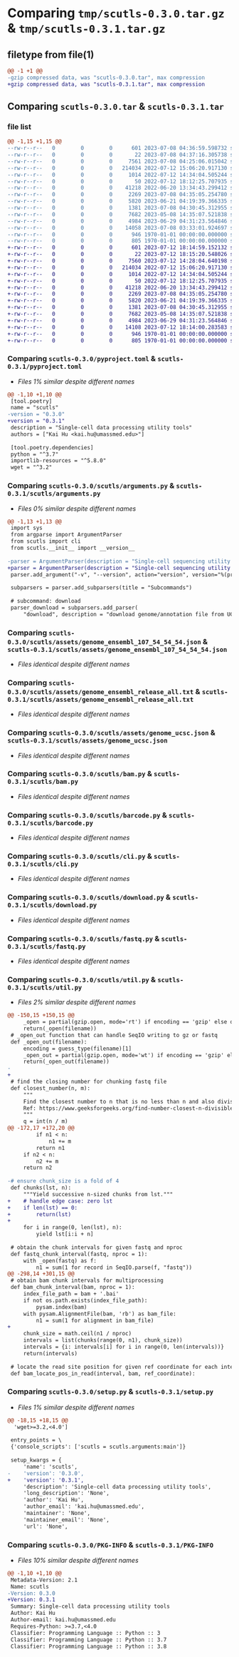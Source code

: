# Comparing `tmp/scutls-0.3.0.tar.gz` & `tmp/scutls-0.3.1.tar.gz`

## filetype from file(1)

```diff
@@ -1 +1 @@
-gzip compressed data, was "scutls-0.3.0.tar", max compression
+gzip compressed data, was "scutls-0.3.1.tar", max compression
```

## Comparing `scutls-0.3.0.tar` & `scutls-0.3.1.tar`

### file list

```diff
@@ -1,15 +1,15 @@
--rw-r--r--   0        0        0      601 2023-07-08 04:36:59.598732 scutls-0.3.0/pyproject.toml
--rw-r--r--   0        0        0       22 2023-07-08 04:37:16.305738 scutls-0.3.0/scutls/__init__.py
--rw-r--r--   0        0        0     7561 2023-07-08 04:25:06.015042 scutls-0.3.0/scutls/arguments.py
--rw-r--r--   0        0        0   214034 2022-07-12 15:06:20.917130 scutls-0.3.0/scutls/assets/genome_ensembl_107_54_54_54.json
--rw-r--r--   0        0        0     1014 2022-07-12 14:34:04.505244 scutls-0.3.0/scutls/assets/genome_ensembl_release_all.txt
--rw-r--r--   0        0        0       50 2022-07-12 18:12:25.707935 scutls-0.3.0/scutls/assets/genome_ensembl_release_use.txt
--rw-r--r--   0        0        0    41218 2022-06-20 13:34:43.299412 scutls-0.3.0/scutls/assets/genome_ucsc.json
--rw-r--r--   0        0        0     2269 2023-07-08 04:35:05.254780 scutls-0.3.0/scutls/bam.py
--rw-r--r--   0        0        0     5820 2023-06-21 04:19:39.366335 scutls-0.3.0/scutls/barcode.py
--rw-r--r--   0        0        0     1381 2023-07-08 04:30:45.312955 scutls-0.3.0/scutls/cli.py
--rw-r--r--   0        0        0     7682 2023-05-08 14:35:07.521838 scutls-0.3.0/scutls/download.py
--rw-r--r--   0        0        0     4984 2023-06-29 04:31:23.564846 scutls-0.3.0/scutls/fastq.py
--rw-r--r--   0        0        0    14058 2023-07-08 03:33:01.924697 scutls-0.3.0/scutls/util.py
--rw-r--r--   0        0        0      946 1970-01-01 00:00:00.000000 scutls-0.3.0/setup.py
--rw-r--r--   0        0        0      805 1970-01-01 00:00:00.000000 scutls-0.3.0/PKG-INFO
+-rw-r--r--   0        0        0      601 2023-07-12 18:14:59.152132 scutls-0.3.1/pyproject.toml
+-rw-r--r--   0        0        0       22 2023-07-12 18:15:20.548026 scutls-0.3.1/scutls/__init__.py
+-rw-r--r--   0        0        0     7560 2023-07-12 14:28:04.640198 scutls-0.3.1/scutls/arguments.py
+-rw-r--r--   0        0        0   214034 2022-07-12 15:06:20.917130 scutls-0.3.1/scutls/assets/genome_ensembl_107_54_54_54.json
+-rw-r--r--   0        0        0     1014 2022-07-12 14:34:04.505244 scutls-0.3.1/scutls/assets/genome_ensembl_release_all.txt
+-rw-r--r--   0        0        0       50 2022-07-12 18:12:25.707935 scutls-0.3.1/scutls/assets/genome_ensembl_release_use.txt
+-rw-r--r--   0        0        0    41218 2022-06-20 13:34:43.299412 scutls-0.3.1/scutls/assets/genome_ucsc.json
+-rw-r--r--   0        0        0     2269 2023-07-08 04:35:05.254780 scutls-0.3.1/scutls/bam.py
+-rw-r--r--   0        0        0     5820 2023-06-21 04:19:39.366335 scutls-0.3.1/scutls/barcode.py
+-rw-r--r--   0        0        0     1381 2023-07-08 04:30:45.312955 scutls-0.3.1/scutls/cli.py
+-rw-r--r--   0        0        0     7682 2023-05-08 14:35:07.521838 scutls-0.3.1/scutls/download.py
+-rw-r--r--   0        0        0     4984 2023-06-29 04:31:23.564846 scutls-0.3.1/scutls/fastq.py
+-rw-r--r--   0        0        0    14108 2023-07-12 18:14:00.283583 scutls-0.3.1/scutls/util.py
+-rw-r--r--   0        0        0      946 1970-01-01 00:00:00.000000 scutls-0.3.1/setup.py
+-rw-r--r--   0        0        0      805 1970-01-01 00:00:00.000000 scutls-0.3.1/PKG-INFO
```

### Comparing `scutls-0.3.0/pyproject.toml` & `scutls-0.3.1/pyproject.toml`

 * *Files 1% similar despite different names*

```diff
@@ -1,10 +1,10 @@
 [tool.poetry]
 name = "scutls"
-version = "0.3.0"
+version = "0.3.1"
 description = "Single-cell data processing utility tools"
 authors = ["Kai Hu <kai.hu@umassmed.edu>"]
 
 [tool.poetry.dependencies]
 python = "^3.7"
 importlib-resources = "^5.8.0"
 wget = "^3.2"
```

### Comparing `scutls-0.3.0/scutls/arguments.py` & `scutls-0.3.1/scutls/arguments.py`

 * *Files 0% similar despite different names*

```diff
@@ -1,13 +1,13 @@
 import sys
 from argparse import ArgumentParser
 from scutls import cli
 from scutls.__init__ import __version__
 
-parser = ArgumentParser(description = "Single-cell sequencing utility tools")
+parser = ArgumentParser(description = "Single-cell sequencing utility tool")
 parser.add_argument("-v", "--version", action="version", version="%(prog)s " + str(__version__))
 
 subparsers = parser.add_subparsers(title = "Subcommands")
 
 # subcommand: download
 parser_download = subparsers.add_parser(
     "download", description = "download genome/annotation file from UCSC/ENSEMBL")
```

### Comparing `scutls-0.3.0/scutls/assets/genome_ensembl_107_54_54_54.json` & `scutls-0.3.1/scutls/assets/genome_ensembl_107_54_54_54.json`

 * *Files identical despite different names*

### Comparing `scutls-0.3.0/scutls/assets/genome_ensembl_release_all.txt` & `scutls-0.3.1/scutls/assets/genome_ensembl_release_all.txt`

 * *Files identical despite different names*

### Comparing `scutls-0.3.0/scutls/assets/genome_ucsc.json` & `scutls-0.3.1/scutls/assets/genome_ucsc.json`

 * *Files identical despite different names*

### Comparing `scutls-0.3.0/scutls/bam.py` & `scutls-0.3.1/scutls/bam.py`

 * *Files identical despite different names*

### Comparing `scutls-0.3.0/scutls/barcode.py` & `scutls-0.3.1/scutls/barcode.py`

 * *Files identical despite different names*

### Comparing `scutls-0.3.0/scutls/cli.py` & `scutls-0.3.1/scutls/cli.py`

 * *Files identical despite different names*

### Comparing `scutls-0.3.0/scutls/download.py` & `scutls-0.3.1/scutls/download.py`

 * *Files identical despite different names*

### Comparing `scutls-0.3.0/scutls/fastq.py` & `scutls-0.3.1/scutls/fastq.py`

 * *Files identical despite different names*

### Comparing `scutls-0.3.0/scutls/util.py` & `scutls-0.3.1/scutls/util.py`

 * *Files 2% similar despite different names*

```diff
@@ -150,15 +150,15 @@
     _open = partial(gzip.open, mode='rt') if encoding == 'gzip' else open
     return(_open(filename))
 # _open_out function that can handle SeqIO writing to gz or fastq
 def _open_out(filename):
     encoding = guess_type(filename)[1]
     _open_out = partial(gzip.open, mode='wt') if encoding == 'gzip' else open
     return(_open_out(filename))
-    
+
 # find the closing number for chunking fastq file
 def closest_number(n, m):
     """
     Find the closest number to n that is no less than n and also divisible by m.
     Ref: https://www.geeksforgeeks.org/find-number-closest-n-divisible-m/
     """
     q = int(n / m)
@@ -172,17 +172,20 @@
         if n1 < n:
             n1 += m
         return n1
     if n2 < n:
         n2 += m
     return n2
 
-# ensure chunk_size is a fold of 4
 def chunks(lst, n):
     """Yield successive n-sized chunks from lst."""
+    # handle edge case: zero lst
+    if len(lst) == 0:
+        return(lst)
+    
     for i in range(0, len(lst), n):
         yield lst[i:i + n]
 
 # obtain the chunk intervals for given fastq and nproc
 def fastq_chunk_interval(fastq, nproc = 1):
     with _open(fastq) as f:
         n1 = sum(1 for record in SeqIO.parse(f, "fastq"))
@@ -298,14 +301,15 @@
 # obtain bam chunk intervals for multiprocessing
 def bam_chunk_interval(bam, nproc = 1):
     index_file_path = bam + '.bai'
     if not os.path.exists(index_file_path):
         pysam.index(bam)
     with pysam.AlignmentFile(bam, 'rb') as bam_file:
         n1 = sum(1 for alignment in bam_file)
+        
     chunk_size = math.ceil(n1 / nproc)
     intervals = list(chunks(range(0, n1), chunk_size))
     intervals = {i: intervals[i] for i in range(0, len(intervals))}
     return(intervals)
 
 # locate the read site position for given ref coordinate for each interval
 def bam_locate_pos_in_read(interval, bam, ref_coordinate):
```

### Comparing `scutls-0.3.0/setup.py` & `scutls-0.3.1/setup.py`

 * *Files 1% similar despite different names*

```diff
@@ -18,15 +18,15 @@
  'wget>=3.2,<4.0']
 
 entry_points = \
 {'console_scripts': ['scutls = scutls.arguments:main']}
 
 setup_kwargs = {
     'name': 'scutls',
-    'version': '0.3.0',
+    'version': '0.3.1',
     'description': 'Single-cell data processing utility tools',
     'long_description': 'None',
     'author': 'Kai Hu',
     'author_email': 'kai.hu@umassmed.edu',
     'maintainer': 'None',
     'maintainer_email': 'None',
     'url': 'None',
```

### Comparing `scutls-0.3.0/PKG-INFO` & `scutls-0.3.1/PKG-INFO`

 * *Files 10% similar despite different names*

```diff
@@ -1,10 +1,10 @@
 Metadata-Version: 2.1
 Name: scutls
-Version: 0.3.0
+Version: 0.3.1
 Summary: Single-cell data processing utility tools
 Author: Kai Hu
 Author-email: kai.hu@umassmed.edu
 Requires-Python: >=3.7,<4.0
 Classifier: Programming Language :: Python :: 3
 Classifier: Programming Language :: Python :: 3.7
 Classifier: Programming Language :: Python :: 3.8
```

